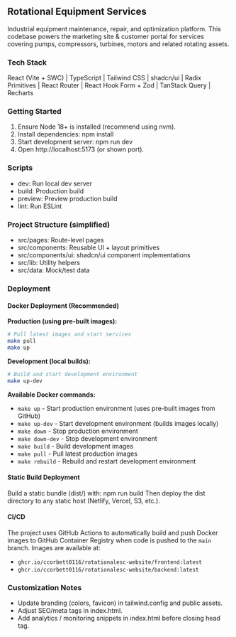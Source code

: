## Rotational Equipment Services

Industrial equipment maintenance, repair, and optimization platform. This codebase powers the marketing site & customer portal for services covering pumps, compressors, turbines, motors and related rotating assets.

### Tech Stack
React (Vite + SWC)  | TypeScript | Tailwind CSS | shadcn/ui | Radix Primitives | React Router | React Hook Form + Zod | TanStack Query | Recharts

### Getting Started
1. Ensure Node 18+ is installed (recommend using nvm).
2. Install dependencies:
	npm install
3. Start development server:
	npm run dev
4. Open http://localhost:5173 (or shown port).

### Scripts
- dev: Run local dev server
- build: Production build
- preview: Preview production build
- lint: Run ESLint

### Project Structure (simplified)
- src/pages: Route-level pages
- src/components: Reusable UI + layout primitives
- src/components/ui: shadcn/ui component implementations
- src/lib: Utility helpers
- src/data: Mock/test data

### Deployment

#### Docker Deployment (Recommended)

**Production (using pre-built images):**
```bash
# Pull latest images and start services
make pull
make up
```

**Development (local builds):**
```bash
# Build and start development environment
make up-dev
```

**Available Docker commands:**
- `make up` - Start production environment (uses pre-built images from GitHub)
- `make up-dev` - Start development environment (builds images locally)
- `make down` - Stop production environment
- `make down-dev` - Stop development environment
- `make build` - Build development images
- `make pull` - Pull latest production images
- `make rebuild` - Rebuild and restart development environment

#### Static Build Deployment
Build a static bundle (dist/) with:
  npm run build
Then deploy the dist directory to any static host (Netlify, Vercel, S3, etc.).

#### CI/CD
The project uses GitHub Actions to automatically build and push Docker images to GitHub Container Registry when code is pushed to the `main` branch. Images are available at:
- `ghcr.io/ccorbett0116/rotationalesc-website/frontend:latest`
- `ghcr.io/ccorbett0116/rotationalesc-website/backend:latest`

### Customization Notes
- Update branding (colors, favicon) in tailwind.config and public assets.
- Adjust SEO/meta tags in index.html.
- Add analytics / monitoring snippets in index.html before closing head tag.